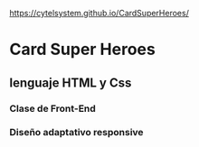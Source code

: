 https://cytelsystem.github.io/CardSuperHeroes/

# Card Super Heroes

## lenguaje HTML y Css

### Clase de Front-End

### Diseño adaptativo responsive
